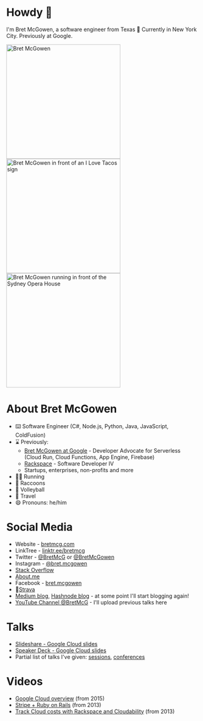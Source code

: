 # Howdy 👋 
I'm Bret McGowen, a software engineer from Texas 🤠
Currently in New York City. Previously at Google.

<img src="https://bretmcg.com/img/bret/bret_mcgowen_presentation.webp"
  alt="Bret McGowen" width="300" 
/> <img src="https://bretmcg.com/img/bret/bret_mcgowen_i_love_tacos.webp"
  alt="Bret McGowen in front of an I Love Tacos sign" width="300"
/> <img src="https://bretmcg.com/img/running/bret-mcgowen-running-sydney.webp"
  alt="Bret McGowen running in front of the Sydney Opera House" width="300"
/>

# About Bret McGowen 
- ⌨️ Software Engineer (C#, Node.js, Python, Java, JavaScript, ColdFusion)
- ⌛ Previously:
  - [Bret McGowen at Google](https://bretmcg.com/google-cloud-serverless/) - Developer Advocate for Serverless (Cloud Run, Cloud Functions, App Engine, Firebase)
  - [Rackspace](https://docs.rackspace.com/blog/authors/Bret-McGowen/) - Software Developer IV
  - Startups, enterprises, non-profits and more
- 🏃‍♂️ Running
- 🦝 Raccoons
- 🏐 Volleyball
- 🛫 Travel
- 😄 Pronouns: he/him

# Social Media
- Website - [bretmcg.com](https://bretmcg.com/)
- LinkTree - [linktr.ee/bretmcg](https://linktr.ee/bretmcg)
- Twitter - [@BretMcG](https://twitter.com/BretMcG) or [@BretMcGowen](https://twitter.com/BretMcGowen)
- Instagram - [@bret.mcgowen](https://instagram.com/bret.mcgowen)
- [Stack Overflow](https://stackoverflow.com/users/768693/bret-mcgowen)
- [About.me](https://about.me/bret.mcgowen)
- Facebook - [bret.mcgowen](https://www.facebook.com/bret.mcgowen)
- 🏃[Strava](https://www.strava.com/athletes/4998047)
- [Medium blog](https://medium.com/@bretmcg/about), [Hashnode blog](https://hashnode.com/@bretmcg) - at some point I'll start blogging again!
- [YouTube Channel @BretMcG](https://www.youtube.com/c/BretMcG) - I'll upload previous talks here

# Talks
- [Slideshare - Google Cloud slides](https://www.slideshare.net/bretmc)
- [Speaker Deck - Google Cloud slides](https://speakerdeck.com/bretmcg)
- Partial list of talks I've given:
    [sessions](https://sessionize.com/bretmcg/), [conferences](https://techconf.me/speakers/379)

# Videos
- [Google Cloud overview](https://www.youtube.com/watch?v=IViUMN1PcTs) (from 2015)
- [Stripe + Ruby on Rails](https://www.youtube.com/watch?v=ulWeW6qFO6I) (from 2013)
- [Track Cloud costs with Rackspace and Cloudability](https://www.youtube.com/watch?v=q8LEmgH38YM) (from 2013)
